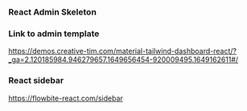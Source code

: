### React Admin Skeleton

### Link to admin template
https://demos.creative-tim.com/material-tailwind-dashboard-react/?_ga=2.120185984.946279657.1649656454-920009495.1649162611#/

### React sidebar
https://flowbite-react.com/sidebar